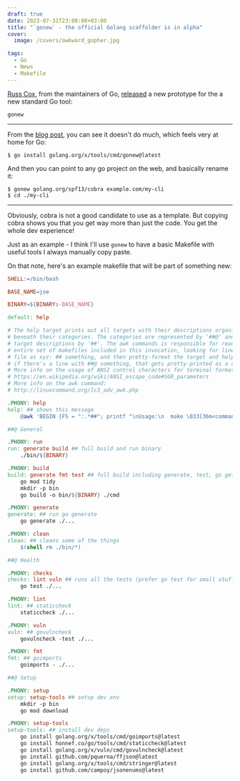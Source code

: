 ```yaml
---
draft: true
date: 2023-07-31T23:00:00+03:00
title: "`gonew` - the official Golang scaffolder is in alpha"
cover: 
  image: /covers/awkward_gopher.jpg

tags:
  - Go
  - News
  - Makefile
---
```


[Russ Cox](https://github.com/rsc),
from the maintainers of Go, [released](https://github.com/golang/go/discussions/61669)
a new prototype for the a new standard Go tool: 

`gonew`

---

From the [blog post](https://go.dev/blog/gonew), you can see it doesn't do much,
which feels very at home for Go:

```shell
$ go install golang.org/x/tools/cmd/gonew@latest
```

And then you can point to any go project on the web, and basically rename it:


```shell
$ gonew golang.org/spf13/cobra example.com/my-cli
$ cd ./my-cli
```

---

Obviously, cobra is not a good candidate to use as a template. But copying cobra
shows you that you get way more than just the code. You get the whole dev experience!

Just as an example - I think I'll use `gonew` to have a basic Makefile with useful tools
I always manually copy paste.

On that note, here's an example makefile that will be part of something new:

```makefile
SHELL:=/bin/bash

BASE_NAME=joe

BINARY=${BINARY:-BASE_NAME}

default: help

# The help target prints out all targets with their descriptions organized
# beneath their categories. The categories are represented by '##@' and the
# target descriptions by '##'. The awk commands is responsible for reading the
# entire set of makefiles included in this invocation, looking for lines of the
# file as xyz: ## something, and then pretty-format the target and help. Then,
# if there's a line with ##@ something, that gets pretty-printed as a category.
# More info on the usage of ANSI control characters for terminal formatting:
# https://en.wikipedia.org/wiki/ANSI_escape_code#SGR_parameters
# More info on the awk command:
# http://linuxcommand.org/lc3_adv_awk.php

.PHONY: help
help: ## shows this message
	@awk 'BEGIN {FS = ":.*##"; printf "\nUsage:\n  make \033[36m<command>\033[0m\n"} /^[a-zA-Z_0-9-]+:.*?##/ { printf "  \033[36m%-15s\033[0m %s\n", $$1, $$2 } /^##@/ { printf "\n\033[1m%s\033[0m\n", substr($$0, 5) } ' $(MAKEFILE_LIST)

##@ General

.PHONY: run
run: generate build ## full build and run binary
	./bin/${BINARY}

.PHONY: build 
build: generate fmt test ## full build including generate, test, go get
	go mod tidy
	mkdir -p bin
	go build -o bin/${BINARY} ./cmd

.PHONY: generate 
generate: ## run go generate
	go generate ./...

.PHONY: clean 
clean: ## cleans some of the things
	$(shell rm ./bin/*)

##@ Health

.PHONY: checks
checks: lint vuln ## runs all the tests (prefer go test for small stuff)
	go test ./...

.PHONY: lint
lint: ## staticcheck 
	staticcheck ./...

.PHONY: vuln
vuln: ## govulncheck
	govulncheck -test ./...

.PHONY: fmt
fmt: ## goimports
	goimports - ./... 

##@ Setup

.PHONY: setup
setup: setup-tools ## setup dev env
	mkdir -p bin
	go mod download

.PHONY: setup-tools
setup-tools: ## install dev deps 
	go install golang.org/x/tools/cmd/goimports@latest
	go install honnef.co/go/tools/cmd/staticcheck@latest
	go install golang.org/x/vuln/cmd/govulncheck@latest
	go install github.com/pquerna/ffjson@latest
	go install golang.org/x/tools/cmd/stringer@latest
	go install github.com/campoy/jsonenums@latest
```
 